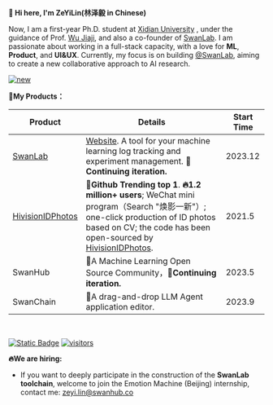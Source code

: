 **👋 Hi here, I'm ZeYiLin(林泽毅 in Chinese)**

Now, I am a first-year Ph.D. student at [Xidian University](https://www.xidian.edu.cn/) , under the guidance of Prof. [Wu Jiaji](https://web.xidian.edu.cn/wujj/), and also a co-founder of [SwanLab](https://github.com/SwanHubX/SwanLab). I am passionate about working in a full-stack capacity, with a love for **ML**, **Product**, and **UI&UX**. Currently, my focus is on building [@SwanLab](https://github.com/SwanHubX/SwanLab), aiming to create a new collaborative approach to AI research.

[![new](https://github.com/user-attachments/assets/c51cd584-abf7-470b-9baf-10baaf471d9d)](https://swanlab.cn)


**🚗My Products：**

| Product | Details       | Start Time|
| ---------  | ------- | ---------------- |
| [SwanLab](https://github.com/SwanHubX/SwanLab)   | [Website](https://swanlab.cn?utm_source=linzeyi_profile-homepage). A tool for your machine learning log tracking and experiment management. **🚀Continuing iteration.** | 2023.12 |
| [HivisionIDPhotos](https://github.com/xiaolin199912/HivisionIDPhotos)   | **🌟Github Trending top 1**. **🔥1.2 million+ users**; WeChat mini program（Search "焕影一新"）; one-click production of ID photos based on CV; the code has been open-sourced by [HivisionIDPhotos](https://github.com/xiaolin199912/HivisionIDPhotos).   | 2021.5 |
| SwanHub    | 🤖A Machine Learning Open Source Community，**🚀Continuing iteration.**    | 2023.5 |
| SwanChain  | 🔧A drag-and-drop LLM Agent application editor. | 2023.9 |
<br>

<a href="https://www.zhihu.com/people/eager-59" target="_blank"><img alt="Static Badge" src="https://img.shields.io/badge/Zhihu-知乎-4362f6"></a>
[![visitors](https://visitor-badge.laobi.icu/badge?page_id=zeyilin.zeyilin-badge)](https://github.com/Zeyi-Lin/zeyi-lin)

**🔥We are hiring:**

- If you want to deeply participate in the construction of the **SwanLab toolchain**, welcome to join the Emotion Machine (Beijing) internship, contact me: zeyi.lin@swanhub.co
